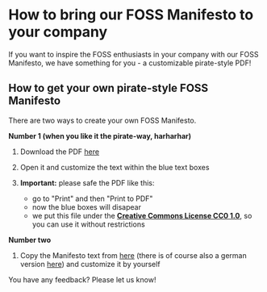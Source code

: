 # How to bring our FOSS Manifesto to your company

If you want to inspire the FOSS enthusiasts in your company with our FOSS Manifesto, we have something for you - a customizable pirate-style PDF!

## How to get your own pirate-style FOSS Manifesto

There are two ways to create your own FOSS Manifesto. 

**Number 1 (when you like it the pirate-way, harharhar)**

1. Download the PDF [here](https://github.com/mercedes-benz/mercedes-benz-foss-manifesto/blob/main/Your%20FOSS%20Manifesto_pirate-style.pdf)
2. Open it and customize the text within the blue text boxes
3. **Important:** please safe the PDF like this:

	* go to "Print" and then "Print to PDF"
	* now the blue boxes will disapear
	* we put this file under the [**Creative Commons License CC0 1.0**](https://creativecommons.org/publicdomain/zero/1.0/deed.de), so you can use it without restrictions

**Number two**

1. Copy the Manifesto text from [here](https://github.com/mercedes-benz/mercedes-benz-foss-manifesto/blob/main/mercedes-benz-foss-manifesto.md) (there is of course also a german version [here](https://github.com/mercedes-benz/mercedes-benz-foss-manifesto/blob/main/mercedes-benz-foss-manifesto_de.md)) and customize it by yourself


You have any feedback? Please let us know!
